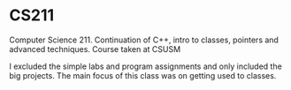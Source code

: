 # CS211
Computer Science 211. Continuation of C++, intro to classes, pointers and advanced techniques. Course taken at CSUSM


I excluded the simple labs and program assignments and only included the big projects. The main focus of this class was on getting used to classes.
